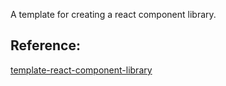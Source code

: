 A template for creating a react component library.

## Reference:
[template-react-component-library](https://github.com/alexeagleson/template-react-component-library)